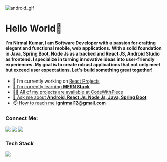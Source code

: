 ![android_gif](https://github.com/CodeWithPiece/CodeWithPiece/assets/145927850/d762e402-39bf-44d9-ac0a-44354ea30d60)
<h1 align="left">Hello World👋 </h1>
<h4 align="left">I'm Nirmal Kumar, I am Software Developer with a passion for crafting elegant and functional mobile, web applications. With a solid foundation in Java, Spring Boot, Node Js as a backed and React JS, Android Studio as frontend. I specialize in turning innovative ideas into user-friendly experiences. My goal is to create robust applications that not only meet but exceed user expectations. Let's build something great together!</h4>

- 🔭 I’m currently working on <a href="https://github.com/CodeWithPiece/React-Js" /> React Projects
- 🌱 I’m currently learning **MERN Stack**
- 👨‍💻 All of my projects are available at <a href="https://github.com/CodeWithPiece?tab=repositories" />CodeWithPiece
- 💬 Ask me about **Android, React Js, Node Js, Java, Spring Boot**
- 📫 How to reach me **ignirmal12@gmail.com**

<h3 align="left">Connect Me:</h3>
<p align="left">
    <img src="https://skillicons.dev/icons?i=instagram"/>
    <img src="https://skillicons.dev/icons?i=twitter"/>
    <img src="https://skillicons.dev/icons?i=linkedin"/>
</p>
<h3 align="left">Tech Stack</h3>
<div align="left">
    <img src="https://skillicons.dev/icons?i=html,css,bootstrap,javascript,react,redux,nodejs,express,java,spring,androidstudio,gradle,flutter,mysql,mongodb,firebase,mui,vscode,github,git,discord,postman" />
</div>
